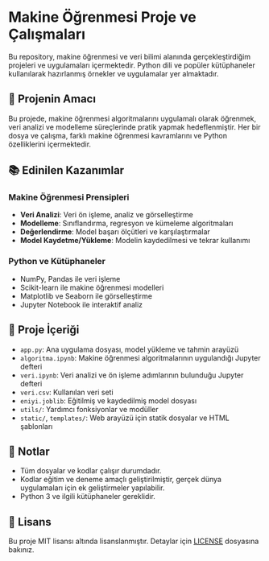 # Makine Öğrenmesi Proje ve Çalışmaları

Bu repository, makine öğrenmesi ve veri bilimi alanında gerçekleştirdiğim projeleri ve uygulamaları içermektedir. Python dili ve popüler kütüphaneler kullanılarak hazırlanmış örnekler ve uygulamalar yer almaktadır.

## 🎯 Projenin Amacı
Bu projede, makine öğrenmesi algoritmalarını uygulamalı olarak öğrenmek, veri analizi ve modelleme süreçlerinde pratik yapmak hedeflenmiştir. Her bir dosya ve çalışma, farklı makine öğrenmesi kavramlarını ve Python özelliklerini içermektedir.

## 📚 Edinilen Kazanımlar

### Makine Öğrenmesi Prensipleri
- **Veri Analizi**: Veri ön işleme, analiz ve görselleştirme
- **Modelleme**: Sınıflandırma, regresyon ve kümeleme algoritmaları
- **Değerlendirme**: Model başarı ölçütleri ve karşılaştırmalar
- **Model Kaydetme/Yükleme**: Modelin kaydedilmesi ve tekrar kullanımı

### Python ve Kütüphaneler
- NumPy, Pandas ile veri işleme
- Scikit-learn ile makine öğrenmesi modelleri
- Matplotlib ve Seaborn ile görselleştirme
- Jupyter Notebook ile interaktif analiz

## 📁 Proje İçeriği

- `app.py`: Ana uygulama dosyası, model yükleme ve tahmin arayüzü
- `algoritma.ipynb`: Makine öğrenmesi algoritmalarının uygulandığı Jupyter defteri
- `veri.ipynb`: Veri analizi ve ön işleme adımlarının bulunduğu Jupyter defteri
- `veri.csv`: Kullanılan veri seti
- `eniyi.joblib`: Eğitilmiş ve kaydedilmiş model dosyası
- `utils/`: Yardımcı fonksiyonlar ve modüller
- `static/`, `templates/`: Web arayüzü için statik dosyalar ve HTML şablonları

## 📝 Notlar
- Tüm dosyalar ve kodlar çalışır durumdadır.
- Kodlar eğitim ve deneme amaçlı geliştirilmiştir, gerçek dünya uygulamaları için ek geliştirmeler yapılabilir.
- Python 3 ve ilgili kütüphaneler gereklidir.

## 📄 Lisans
Bu proje MIT lisansı altında lisanslanmıştır. Detaylar için [LICENSE](LICENSE) dosyasına bakınız. 